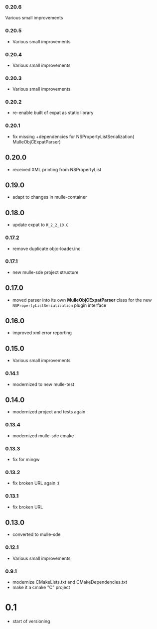 ### 0.20.6

Various small improvements

### 0.20.5

* Various small improvements

### 0.20.4

* Various small improvements

### 0.20.3

* Various small improvements

### 0.20.2

* re-enable built of expat as static library

### 0.20.1

* fix missing +dependencies for NSPropertyListSerialization( MulleObjCExpatParser)

## 0.20.0

* received XML printing from NSPropertyList


## 0.19.0

* adapt to changes in mulle-container


## 0.18.0

* update expat to `R_2_2_10.C`


### 0.17.2

* remove duplicate objc-loader.inc

### 0.17.1

* new mulle-sde project structure

## 0.17.0

* moved parser into its own **MulleObjCExpatParser** class for the new `NSPropertyListSerialization` plugin interface


## 0.16.0

* improved xml error reporting


## 0.15.0

* Various small improvements


### 0.14.1

* modernized to new mulle-test

## 0.14.0

* modernized project and tests again


### 0.13.4

* modernized mulle-sde cmake

### 0.13.3

* fix for mingw

### 0.13.2

* fix broken URL again :(

### 0.13.1

* fix broken URL

## 0.13.0

* converted to mulle-sde


### 0.12.1

* Various small improvements

### 0.9.1

* modernize CMakeLists.txt and CMakeDependencies.txt
* make it a cmake "C" project

# 0.1

* start of versioning
